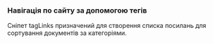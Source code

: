 
<meta http-equiv="Content-Type" content="text/html; charset=utf-8">
<h3>Навігація по сайту за допомогою тегів </h3>
Сніпет tagLinks призначений для створення списка посилань для сортування документів за категоріями.

